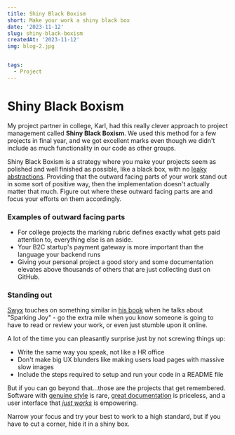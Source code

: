 ```yaml
---
title: Shiny Black Boxism 
short: Make your work a shiny black box 
date: '2023-11-12'
slug: shiny-black-boxism
createdAt: '2023-11-12'
img: blog-2.jpg


tags:
  - Project
---
```


# Shiny Black Boxism

My project partner in college, Karl, had this really clever approach to project management called **Shiny Black Boxism**. We used this method for a few projects in final year, and we got excellent marks even though we didn't include as much functionality in our code as other groups. 

Shiny Black Boxism is a strategy where you make your projects seem as polished and well finished as possible, like a black box, with no [leaky abstractions](https://en.wikipedia.org/wiki/Leaky_abstraction). Providing that the outward facing parts of your work stand out in some sort of positive way, then the implementation doesn't actually matter that much. Figure out where these outward facing parts are and focus your efforts on them accordingly. 

### Examples of outward facing parts
- For college projects the marking rubric defines exactly what gets paid attention to, everything else is an aside. 
- Your B2C startup's payment gateway is more important than the language your backend runs
- Giving your personal project a good story and some documentation elevates above thousands of others that are just collecting dust on GitHub. 

### Standing out 
[Swyx](https://swyx.io) touches on something similar in [his book](https://learninpublic.org/) when he talks about "Sparking Joy" - go the extra mile when you know someone is going to have to read or review your work, or even just stumble upon it online. 

A lot of the time you can pleasantly surprise just by not screwing things up:
- Write the same way you speak, not like a HR office
- Don't make big UX blunders like making users load pages with massive slow images 
- Include the steps required to setup and run your code in a README file

But if you can go beyond that...those are the projects that get remembered. Software with [genuine style](https://www.notion.so/) is rare, [great documentation](https://tailwindcss.com/docs/installation) is priceless, and a user interface that [*just works*](https://paultreanor.com/codespaces) is empowering. 

Narrow your focus and try your best to work to a high standard, but if you have to cut a corner, hide it in a shiny box. 

